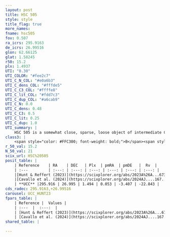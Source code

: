 ```yaml
---
layout: post
title: HSC 505
style: style
title_flag: true
more_names: 
fname: hsc505
fov: 0.507
ra_icrs: 295.9163
de_icrs: 26.99516
glon: 62.66125
glat: 1.58245
r50: 15.2
plx: 1.4937
UTI: "0.30"
UTI_COLOR: "#fee2c7"
UTI_C_N_COL: "#e0a6b3"
UTI_C_dens_COL: "#fffde5"
UTI_C_C3_COL: "#ffffe8"
UTI_C_lit_COL: "#fdd7c3"
UTI_C_dup_COL: "#a6cab9"
UTI_C_N: 0.0
UTI_C_dens: 0.48
UTI_C_C3: 0.5
UTI_C_lit: 0.25
UTI_C_dup: 1.0
UTI_summary: |
    HSC 505 is a somewhat close, sparse, loose object of intermediate C3 quality. It was recently reported in the literature.<br><br><span style="color: #99180f; font-weight: bold;">Warning: </span>contains less than 25 stars with <i>P>0.5</i> estimated.
class3: |
    <span style="color: #FFC300; font-weight: bold;">B</span><span style="color: #FFC300; font-weight: bold;">B</span>
r_50_val: 15.2
N_50_val: 21
scix_url: HSC%20505
posit_table: |
    | Reference    | RA    | DEC   | Plx  | pmRA  | pmDE   |  Rv  |
    | :---         | :---: | :---: | :---: | :---: | :---: | :---: |
    |[Hunt & Reffert (2023)](https://scixplorer.org/abs/2023A%26A...673A.114H) | 295.984 | 26.951 | 1.483 | 0.16 | -3.375 | -23.18 |
    |[Cavallo et al. (2024)](https://scixplorer.org/abs/2024AJ....167...12C) | 295.913 | 27.018 | 1.48 | -- | -- | -- |
    | **UCC** |295.916 | 26.995 | 1.494 | 0.053 | -3.407 | -22.843 | 
cds_radec: 295.9163,+26.99516
carousel: UCC_HUNT23
fpars_table: |
    | Reference |  Values |
    | :---  |  :---:  |
    | [Hunt & Reffert (2023)](https://scixplorer.org/abs/2023A%26A...673A.114H) | `AV50=0.193, diffAV50=0.96, MOD50=9.066, logAge50=8.192` |
    | [Cavallo et al. (2024)](https://scixplorer.org/abs/2024AJ....167...12C) | `AV50=0.47, dMod50=9.03, logAge50=8.68, [Fe/H]50=0.12` |
shared_table: |
    
---
```

